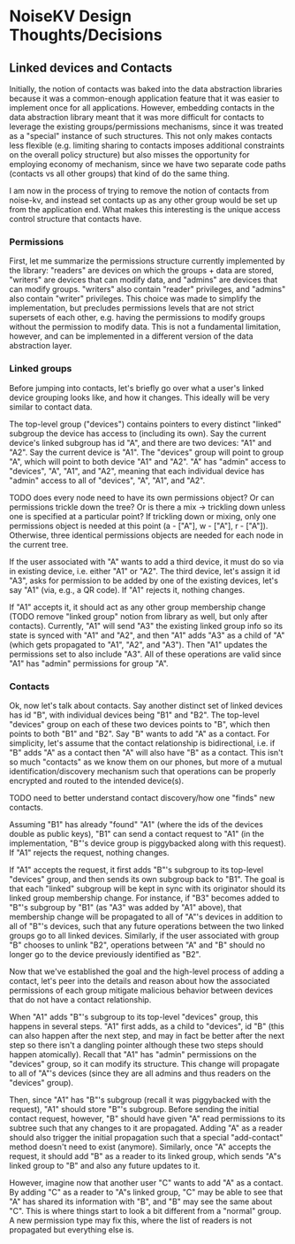 # NoiseKV Design Thoughts/Decisions

## Linked devices and Contacts

Initially, the notion of contacts was baked into the data abstraction libraries
because it was a common-enough application feature that it was easier to implement
once for all applications. However, embedding contacts in the data abstraction
library meant that it was more difficult for contacts to leverage the existing
groups/permissions mechanisms, since it was treated as a "special" instance of
such structures. This not only makes contacts less flexible (e.g. limiting sharing
to contacts imposes additional constraints on the overall policy structure) but
also misses the opportunity for employing economy of mechanism, since we have two
separate code paths (contacts vs all other groups) that kind of do the same thing.

I am now in the process of trying to remove the notion of contacts from noise-kv,
and instead set contacts up as any other group would be set up from the application
end. What makes this interesting is the unique access control structure that contacts 
have.

### Permissions

First, let me summarize the permissions structure currently implemented
by the library: "readers" are devices on which the groups + data are stored, "writers"
are devices that can modify data, and "admins" are devices that can modify groups.
"writers" also contain "reader" privileges, and "admins" also contain "writer" 
privileges. This choice was made to simplify the implementation, but precludes
permissions levels that are not strict supersets of each other, e.g. having the
permissions to modify groups without the permission to modify data. This is not
a fundamental limitation, however, and can be implemented in a different version 
of the data abstraction layer.

### Linked groups

Before jumping into contacts, let's briefly go over what a user's linked device
grouping looks like, and how it changes. This ideally will be very similar to
contact data.

The top-level group ("devices") contains pointers to every distinct "linked" subgroup
the device has access to (including its own). Say the current device's linked 
subgroup has id "A", and there are two devices: "A1" and "A2". Say the current
device is "A1". The "devices" group will point to group "A", which will point to 
both device "A1" and "A2". "A" has "admin" access to "devices", "A", "A1", and 
"A2", meaning that each individual device has "admin" access to all of "devices",
"A", "A1", and "A2".

TODO does every node need to have its own permissions object? Or can permissions
trickle down the tree? Or is there a mix -> trickling down unless one is specified
at a particular point? If trickling down or mixing, only one permissions object is 
needed at this point (a - ["A"], w - ["A"], r - ["A"]). Otherwise, three identical 
permissions objects are needed for each node in the current tree.

If the user associated with "A" wants to add a third device, it must do so via
in existing device, i.e. either "A1" or "A2". The third device, let's assign it
id "A3", asks for permission to be added by one of the existing devices, let's say 
"A1" (via, e.g., a QR code). If "A1" rejects it, nothing changes. 

If "A1" accepts it, it should act as any other group membership change (TODO remove 
"linked group" notion from library as well, but only after contacts). Currently, 
"A1" will send "A3" the existing linked group info so its state is synced with "A1"
and "A2", and then "A1" adds "A3" as a child of "A" (which gets propagated to "A1",
"A2", and "A3"). Then "A1" updates the permissions set to also include "A3". All 
of these operations are valid since "A1" has "admin" permissions for group "A".

### Contacts

Ok, now let's talk about contacts. Say another distinct set of linked devices has
id "B", with individual devices being "B1" and "B2". The top-level "devices" group
on each of these two devices points to "B", which then points to both "B1" and
"B2". Say "B" wants to add "A" as a contact. For simplicity, let's assume that
the contact relationship is bidirectional, i.e. if "B" adds "A" as a contact then
"A" will also have "B" as a contact. This isn't so much "contacts" as we know
them on our phones, but more of a mutual identification/discovery mechanism such
that operations can be properly encrypted and routed to the intended device(s).

TODO need to better understand contact discovery/how one "finds" new contacts.

Assuming "B1" has already "found" "A1" (where the ids of the devices double as 
public keys), "B1" can send a contact request to "A1" (in the implementation, "B"'s
device group is piggybacked along with this request). If "A1" rejects the request,
nothing changes.

If "A1" accepts the request, it first adds "B"'s subgroup to its top-level "devices" 
group, and then sends its own subgroup back to "B1". The goal is that each "linked"
subgroup will be kept in sync with its originator should its linked group membership
change. For instance, if "B3" becomes added to "B"'s subgroup by "B1" (as "A3"
was added by "A1" above), that membership change will be propagated to all of
"A"'s devices in addition to all of "B"'s devices, such that any future operations
between the two linked groups go to all linked devices. Similarly, if the user 
associated with group "B" chooses to unlink "B2", operations between "A" and "B" 
should no longer go to the device previously identified as "B2".

Now that we've established the goal and the high-level process of adding a contact,
let's peer into the details and reason about how the associated permissions of
each group mitigate malicious behavior between devices that do not have a contact
relationship.

When "A1" adds "B"'s subgroup to its top-level "devices" group, this happens in
several steps. "A1" first adds, as a child to "devices", id "B" (this can also happen
after the next step, and may in fact be better after the next step so there isn't 
a dangling pointer although these two steps should happen atomically). Recall that 
"A1" has "admin" permissions on the "devices" group, so it can modify its structure.
This change will propagate to all of "A"'s devices (since they are all admins and
thus readers on the "devices" group).

Then, since "A1" has "B"'s subgroup (recall it was piggybacked with the request),
"A1" should store "B"'s subgroup. Before sending the initial contact request, however,
"B" should have given "A" read permissions to its subtree such that any changes
to it are propagated. Adding "A" as a reader should also trigger the initial propagation
such that a special "add-contact" method doesn't need to exist (anymore). Similarly,
once "A" accepts the request, it should add "B" as a reader to its linked group,
which sends "A"s linked group to "B" and also any future updates to it.

However, imagine now that another user "C" wants to add "A" as a contact. By adding
"C" as a reader to "A"s linked group, "C" may be able to see that "A" has shared
its information with "B", and "B" may see the same about "C". This is where things
start to look a bit different from a "normal" group. A new permission type may
fix this, where the list of readers is not propagated but everything else is.




